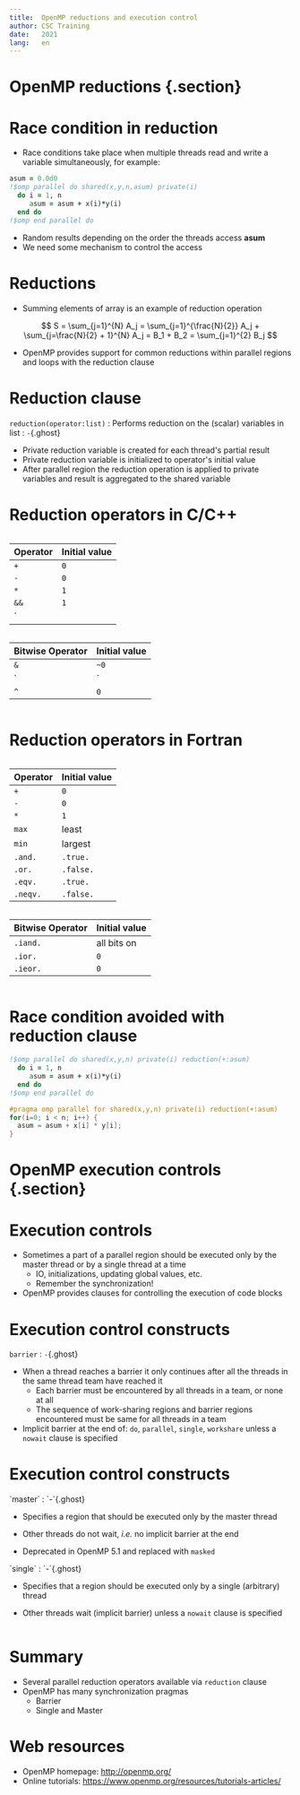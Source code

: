 ```yaml
---
title:  OpenMP reductions and execution control
author: CSC Training
date:   2021
lang:   en
---
```


# OpenMP reductions {.section}

# Race condition in reduction

- Race conditions take place when multiple threads read and write a variable
  simultaneously, for example:

```fortran
asum = 0.0d0
!$omp parallel do shared(x,y,n,asum) private(i)
  do i = 1, n
     asum = asum + x(i)*y(i)
  end do
!$omp end parallel do
```

- Random results depending on the order the threads access **asum**
- We need some mechanism to control the access


# Reductions

- Summing elements of array is an example of reduction operation

$$
S = \sum_{j=1}^{N} A_j = \sum_{j=1}^{\frac{N}{2}} A_j +
\sum_{j=\frac{N}{2} + 1}^{N} A_j = B_1 + B_2 = \sum_{j=1}^{2} B_j
$$

- OpenMP provides support for common reductions within parallel regions and
  loops with the reduction clause


# Reduction clause

`reduction(operator:list)`
  : Performs reduction on the (scalar) variables in list
  : `-`{.ghost}

- Private reduction variable is created for each thread's partial result
- Private reduction variable is initialized to operator's initial value
- After parallel region the reduction operation is applied to private
  variables and result is aggregated to the shared variable


# Reduction operators in C/C++

<div class="column">

| Operator | Initial value |
|----------|---------------|
| `+`     | `0`           |
| `-`      | `0`           |
| `*`      | `1`           |
| `&&`     | `1`           |
| `||`     | `0`           |

</div>
<div class="column">

| Bitwise Operator | Initial value |
|----------|---------------|
| `&`      | `~0`          |
| `|`      | `0`           |
| `^`      | `0`           |

</div>


# Reduction operators in Fortran

<small>
<div class="column">

| Operator         | Initial value |
|------------------|---------------|
| `+`              | `0`           |
| `-`              | `0`           |
| `*`              | `1`           |
| `max`            | least         |
| `min`            | largest       |
| `.and.`          | `.true.`      |
| `.or.`           | `.false.`     |
| `.eqv.`          | `.true.`      |
| `.neqv.`         | `.false.`     |

</div>
<div class="column">

| Bitwise Operator | Initial value |
|------------------|---------------|
| `.iand.`           | all bits on   |
| `.ior.`            | `0`           |
| `.ieor.`           | `0`           |

</div>

</small>


# Race condition avoided with reduction clause

```fortran
!$omp parallel do shared(x,y,n) private(i) reduction(+:asum)
  do i = 1, n
     asum = asum + x(i)*y(i)
  end do
!$omp end parallel do
```
```c
#pragma omp parallel for shared(x,y,n) private(i) reduction(+:asum)
for(i=0; i < n; i++) {
  asum = asum + x[i] * y[i];
}
```

# OpenMP execution controls {.section}

# Execution controls

- Sometimes a part of a parallel region should be executed only by the
  master thread or by a single thread at a time
    - IO, initializations, updating global values, etc.
    - Remember the synchronization!
- OpenMP provides clauses for controlling the execution of code blocks


# Execution control constructs

`barrier`
  : `-`{.ghost}

- When a thread reaches a barrier it only continues after all the threads in
  the same thread team have reached it
    - Each barrier must be encountered by all threads in a team, or none at
      all
    - The sequence of work-sharing regions and barrier regions encountered
      must be same for all threads in a team
- Implicit barrier at the end of: `do`, `parallel`, `single`, `workshare`
  unless a `nowait` clause is specified


# Execution control constructs

<div class=column>
`master`
  : `-`{.ghost}

- Specifies a region that should be executed only by the master thread

- Other threads do not wait, *i.e.* no implicit barrier at the end

- Deprecated in OpenMP 5.1 and replaced with `masked`
</div>
<div class=column>
`single`
  : `-`{.ghost}

- Specifies that a region should be executed only by a single (arbitrary)
  thread

- Other threads wait (implicit barrier) unless a `nowait` clause is specified
</div>

# Summary

- Several parallel reduction operators available via `reduction` clause
- OpenMP has many synchronization pragmas
    - Barrier
    - Single and Master




# Web resources

- OpenMP homepage: <http://openmp.org/>
- Online tutorials: <https://www.openmp.org/resources/tutorials-articles/>
